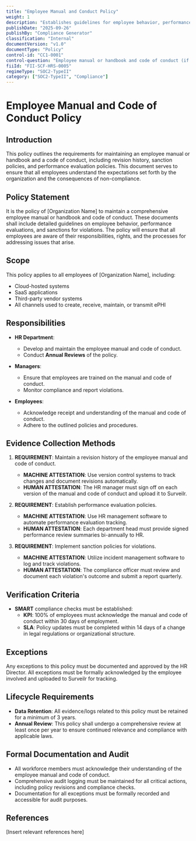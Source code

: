 ```yaml
---
title: "Employee Manual and Conduct Policy"
weight: 1
description: "Establishes guidelines for employee behavior, performance evaluations, and sanctions for violations within the organization."
publishDate: "2025-09-26"
publishBy: "Compliance Generator"
classification: "Internal"
documentVersion: "v1.0"
documentType: "Policy"
control-id: "CC1-0001"
control-question: "Employee manual or handbook and code of conduct (if separate) with revision history, including sanction policies and performance evaluation policies"
fiiId: "FII-SCF-HRS-0005"
regimeType: "SOC2-TypeII"
category: ["SOC2-TypeII", "Compliance"]
---
```


# Employee Manual and Code of Conduct Policy

## Introduction
This policy outlines the requirements for maintaining an employee manual or handbook and a code of conduct, including revision history, sanction policies, and performance evaluation policies. This document serves to ensure that all employees understand the expectations set forth by the organization and the consequences of non-compliance.

## Policy Statement
It is the policy of [Organization Name] to maintain a comprehensive employee manual or handbook and code of conduct. These documents shall include detailed guidelines on employee behavior, performance evaluations, and sanctions for violations. The policy will ensure that all employees are aware of their responsibilities, rights, and the processes for addressing issues that arise.

## Scope
This policy applies to all employees of [Organization Name], including:
- Cloud-hosted systems
- SaaS applications
- Third-party vendor systems
- All channels used to create, receive, maintain, or transmit ePHI

## Responsibilities
- **HR Department**: 
  - Develop and maintain the employee manual and code of conduct.
  - Conduct **Annual Reviews** of the policy.
  
- **Managers**: 
  - Ensure that employees are trained on the manual and code of conduct.
  - Monitor compliance and report violations.

- **Employees**: 
  - Acknowledge receipt and understanding of the manual and code of conduct.
  - Adhere to the outlined policies and procedures.

## Evidence Collection Methods
1. **REQUIREMENT**: Maintain a revision history of the employee manual and code of conduct.
   - **MACHINE ATTESTATION**: Use version control systems to track changes and document revisions automatically.
   - **HUMAN ATTESTATION**: The HR manager must sign off on each version of the manual and code of conduct and upload it to Surveilr.

2. **REQUIREMENT**: Establish performance evaluation policies.
   - **MACHINE ATTESTATION**: Use HR management software to automate performance evaluation tracking.
   - **HUMAN ATTESTATION**: Each department head must provide signed performance review summaries bi-annually to HR.

3. **REQUIREMENT**: Implement sanction policies for violations.
   - **MACHINE ATTESTATION**: Utilize incident management software to log and track violations.
   - **HUMAN ATTESTATION**: The compliance officer must review and document each violation's outcome and submit a report quarterly.

## Verification Criteria
- **SMART** compliance checks must be established:
  - **KPI**: 100% of employees must acknowledge the manual and code of conduct within 30 days of employment.
  - **SLA**: Policy updates must be completed within 14 days of a change in legal regulations or organizational structure.

## Exceptions
Any exceptions to this policy must be documented and approved by the HR Director. All exceptions must be formally acknowledged by the employee involved and uploaded to Surveilr for tracking.

## Lifecycle Requirements
- **Data Retention**: All evidence/logs related to this policy must be retained for a minimum of 3 years.
- **Annual Review**: This policy shall undergo a comprehensive review at least once per year to ensure continued relevance and compliance with applicable laws.

## Formal Documentation and Audit
- All workforce members must acknowledge their understanding of the employee manual and code of conduct.
- Comprehensive audit logging must be maintained for all critical actions, including policy revisions and compliance checks.
- Documentation for all exceptions must be formally recorded and accessible for audit purposes.

## References
[Insert relevant references here]